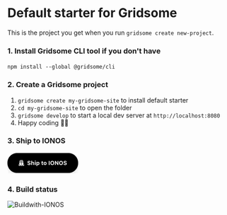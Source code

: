 # Default starter for Gridsome

This is the project you get when you run `gridsome create new-project`.

### 1. Install Gridsome CLI tool if you don't have

`npm install --global @gridsome/cli`

### 2. Create a Gridsome project

1. `gridsome create my-gridsome-site` to install default starter
2. `cd my-gridsome-site` to open the folder
3. `gridsome develop` to start a local dev server at `http://localhost:8080`
4. Happy coding 🎉🙌

### 3. Ship to IONOS

[![Ship to IONOS](static/ship-to-ionos.webp)](https://buildwith.ionos.com/setup?repo=https://github.com/buildwith-ionos/gridsome-starter-default)

### 4. Build status

![Buildwith-IONOS](https://github.com/fokhub/gridsome-starter-default-2020-09-21/workflows/Buildwith-IONOS/badge.svg?event=push)
